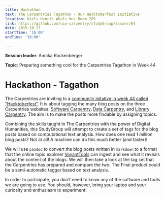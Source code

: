 ```yaml
---
title: Hackathon
text: The Carpentries Tagathon - Our Hacktoberfest Initiative
location: Niels Henrik Abels hus Room 209
link: https://github.com/uio-carpentry/studyGroup/issues/64
date: 2019-10-17
startTime: '16:00'
endTime: '18:00'

---
```


**Session leader**: Annika Rockenberger

**Topic**: Preparing something cool for the Carpentries Tagathon in Week 44

# Hackathon - Tagathon

The Carpentries are inviting to a [community initative in week 44 called "Hacktoberfest"](https://carpentries.org/blog/2019/10/carpentries-tagathon/). It is about tagging the many blog posts on the three Carpentries websites: [Software Carpentry](https://software-carpentry.org/blog/), [Data Carpentry](https://datacarpentry.org/blog/), and [Library Carpentry](https://librarycarpentry.org/blog/). The aim is to make the posts more findable by assigning topics.

Combining the skills taught in The Carpentries with the power of Digital Humanities, this StudyGroup will attempt to create a set of tags for the blog posts based on computational text analysis. How does one read 1 million blog posts? Not at all! A machine can do this much better (and faster)!

We will use ```pandoc``` to convert the blog posts written in ```markdown``` to a format that the online topic explorer [VoyantTools](https://voyant-tools.org/) can ingest and see what it reveals about the content of the blogs. We will then take a look at the tag set that the Carpentries has prepared and compare the two. The Final product could be a semi-automatic tagger based on text analysis.

In order to participate, you don't need to know any of the software and tools we are going to use. You should, however, bring your laptop and your curiosity and enthusiasm to experiment!
